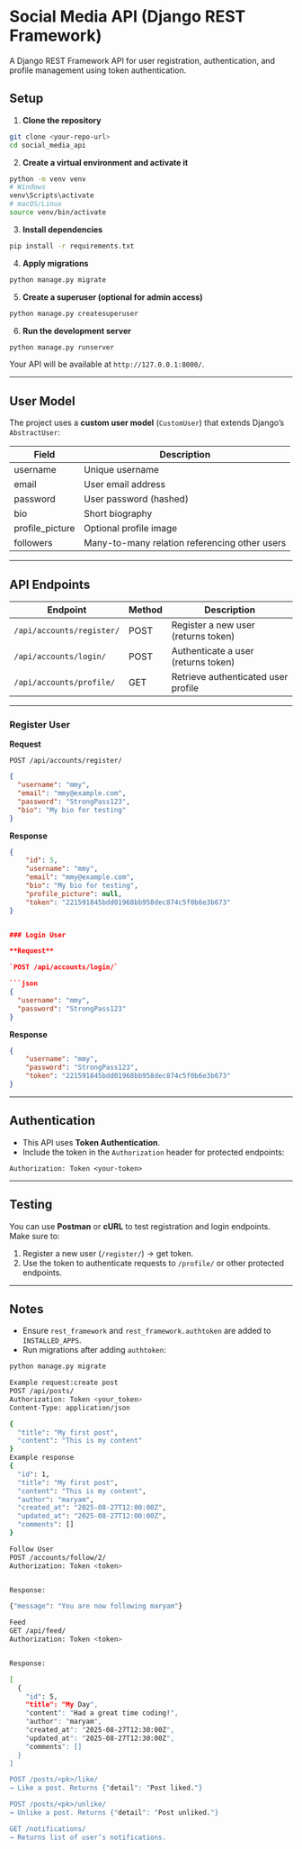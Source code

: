 
# Social Media API (Django REST Framework)

A Django REST Framework API for user registration, authentication, and profile management using token authentication.


## Setup

1. **Clone the repository**

```bash
git clone <your-repo-url>
cd social_media_api
````

2. **Create a virtual environment and activate it**

```bash
python -m venv venv
# Windows
venv\Scripts\activate
# macOS/Linux
source venv/bin/activate
```

3. **Install dependencies**

```bash
pip install -r requirements.txt
```

4. **Apply migrations**

```bash
python manage.py migrate
```

5. **Create a superuser (optional for admin access)**

```bash
python manage.py createsuperuser
```

6. **Run the development server**

```bash
python manage.py runserver
```

Your API will be available at `http://127.0.0.1:8000/`.

---

## User Model

The project uses a **custom user model** (`CustomUser`) that extends Django’s `AbstractUser`:

| Field            | Description                                   |
| ---------------- | --------------------------------------------- |
| username         | Unique username                               |
| email            | User email address                            |
| password         | User password (hashed)                        |
| bio              | Short biography                               |
| profile\_picture | Optional profile image                        |
| followers        | Many-to-many relation referencing other users |

---

## API Endpoints

| Endpoint                  | Method | Description                         |
| ------------------------- | ------ | ----------------------------------- |
| `/api/accounts/register/` | POST   | Register a new user (returns token) |
| `/api/accounts/login/`    | POST   | Authenticate a user (returns token) |
| `/api/accounts/profile/`  | GET    | Retrieve authenticated user profile |

---

### Register User

**Request**

`POST /api/accounts/register/`

```json
{
  "username": "mmy",
  "email": "mmy@example.com",
  "password": "StrongPass123",
  "bio": "My bio for testing"
}

```

**Response**

```json
{
    "id": 5,
    "username": "mmy",
    "email": "mmy@example.com",
    "bio": "My bio for testing",
    "profile_picture": null,
    "token": "221591845bdd01968bb958dec874c5f0b6e3b673"
}


### Login User

**Request**

`POST /api/accounts/login/`

```json
{
  "username": "mmy",
  "password": "StrongPass123"
}
```

**Response**

```json
{
    "username": "mmy",
    "password": "StrongPass123",
    "token": "221591845bdd01968bb958dec874c5f0b6e3b673"
}
```

---

## Authentication

* This API uses **Token Authentication**.
* Include the token in the `Authorization` header for protected endpoints:

```
Authorization: Token <your-token>
```

---

## Testing

You can use **Postman** or **cURL** to test registration and login endpoints. Make sure to:

1. Register a new user (`/register/`) → get token.
2. Use the token to authenticate requests to `/profile/` or other protected endpoints.

---

## Notes

* Ensure `rest_framework` and `rest_framework.authtoken` are added to `INSTALLED_APPS`.
* Run migrations after adding `authtoken`:

```bash
python manage.py migrate

Example request:create post
POST /api/posts/
Authorization: Token <your_token>
Content-Type: application/json

{
  "title": "My first post",
  "content": "This is my content"
}
Example response
{
  "id": 1,
  "title": "My first post",
  "content": "This is my content",
  "author": "maryam",
  "created_at": "2025-08-27T12:00:00Z",
  "updated_at": "2025-08-27T12:00:00Z",
  "comments": []
}

Follow User
POST /accounts/follow/2/
Authorization: Token <token>


Response:

{"message": "You are now following maryam"}

Feed
GET /api/feed/
Authorization: Token <token>


Response:

[
  {
    "id": 5,
    "title": "My Day",
    "content": "Had a great time coding!",
    "author": "maryam",
    "created_at": "2025-08-27T12:30:00Z",
    "updated_at": "2025-08-27T12:30:00Z",
    "comments": []
  }
]

POST /posts/<pk>/like/
→ Like a post. Returns {"detail": "Post liked."}

POST /posts/<pk>/unlike/
→ Unlike a post. Returns {"detail": "Post unliked."}

GET /notifications/
→ Returns list of user’s notifications.